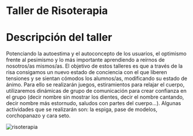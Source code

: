 # Taller de Risoterapia

# Descripción del taller

Potenciando la autoestima y el autoconcepto de los usuarios, el optimismo frente al pesimismo y lo más importante aprendiendo a reírnos de nosotros/as mismos/as. El objetivo de estos talleres es que a través de la risa consigamos un nuevo estado de conciencia con el que liberen tensiones y se sientan cómodos los alumnos/as, modificando su estado de ánimo. Para ello se realizarán juegos, estiramientos para relajar el cuerpo, utilizaremos dinámicas de grupo de comunicación para crear confianza en el grupo (decir nombre sin mostrar los dientes, decir el nombre cantando, decir nombre más estornudo, saludos con partes del cuerpo...). Algunas actividades que se realizarán son: la espiga, pase de modelos, corchopanazo y cara seto.

![risoterapia](/assets/images/risoterapia.png)
